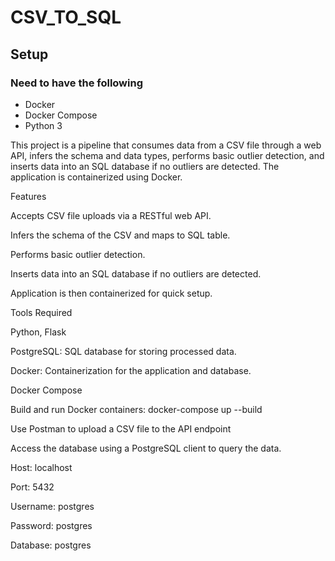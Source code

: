 # CSV_TO_SQL



## Setup

### Need to have the following
- Docker
- Docker Compose
- Python 3

This project is a pipeline that consumes data from a CSV file through a web API, infers the schema and data types, performs basic outlier detection, and inserts  data into an SQL database if no outliers are detected. The application is containerized using Docker.

Features

Accepts CSV file uploads via a RESTful web API.

Infers the schema of the CSV and maps to SQL table.

Performs basic outlier detection.

Inserts data into an SQL database if no outliers are detected.

Application is then containerized for quick setup.

Tools Required

Python, Flask

PostgreSQL: SQL database for storing processed data.

Docker: Containerization for the application and database.

Docker Compose



Build and run Docker containers:
docker-compose up --build

Use Postman to upload a CSV file to the API endpoint

Access the database using a PostgreSQL client to query the data.

Host: localhost

Port: 5432

Username: postgres

Password: postgres

Database: postgres
